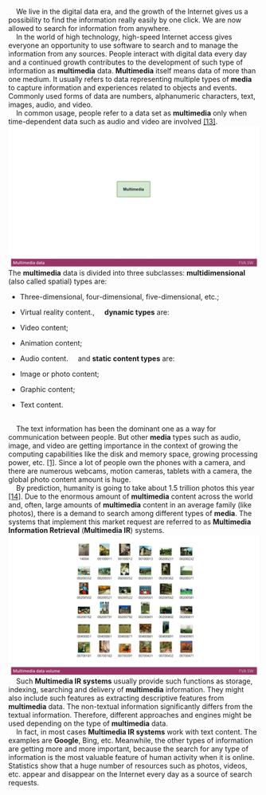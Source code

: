 &nbsp;&nbsp;&nbsp; We live in the digital data era, and the growth of the Internet gives us a possibility to find the information really easily by one click. We are now allowed to search for information from anywhere.
</br>
&nbsp;&nbsp;&nbsp; In the world of high technology, high-speed Internet access gives everyone an opportunity to use software to search and to manage the information from any sources. 
People interact with digital data every day and a continued growth contributes to the development of such type of information as **multimedia** data. **Multimedia** itself means data of more than one medium. 
It usually refers to data representing multiple types of **media** to capture information and experiences related to objects and events. Commonly used forms of data are numbers, alphanumeric characters, text, images, audio, and video. 
</br>
&nbsp;&nbsp;&nbsp; In common usage, people refer to a data set as **multimedia** only when time-dependent data such as audio and video are involved [[13]](./REFERENCES.md).
<img src="Images/Multimediadata.gif" alt="Multimediadata.gif"/>
The **multimedia** data is divided into three subclasses: 
**multidimensional** (also called spatial) types are:
* Three-dimensional, four-dimensional, five-dimensional, etc.;
* Virtual reality content.,
&nbsp;&nbsp;&nbsp; **dynamic types** are:
* Video content;
* Animation content;
* Audio content.
&nbsp;&nbsp;&nbsp; and **static content types** are: 

* Image or photo content;
* Graphic content;
* Text content.
</br></br>

&nbsp;&nbsp;&nbsp; The text information has been the dominant one as a way for communication between people. But other **media** types such as audio, image, and video are getting importance in the context of growing the computing capabilities like the disk and memory space, growing processing power, etc. [[1]](./REFERENCES.md). 
Since a lot of people own the phones with a camera, and there are numerous webcams, motion cameras, tablets with a camera, the global photo content amount is huge. 
</br>
&nbsp;&nbsp;&nbsp; By prediction, humanity is going to take about 1.5 trillion photos this year [[14]](./REFERENCES.md). 
Due to the enormous amount of **multimedia** content across the world and, often, large amounts of **multimedia** content in an average family (like photos), there is a demand to search among different types of **media**. 
The systems that implement this market request are referred to as **Multimedia Information Retrieval** (**Multimedia IR**) systems. 
<img src="Images/Multimediadatavolume.png" alt="Multimediadatavolume.png" />
&nbsp;&nbsp;&nbsp; Such **Multimedia IR systems** usually provide such functions as storage, indexing, searching and delivery of **multimedia** information. 
They might also include such features as extracting descriptive features from **multimedia** data. 
The non-textual information significantly differs from the textual information. 
Therefore, different approaches and engines might be used depending on the type of **multimedia** data. 
</br>
&nbsp;&nbsp;&nbsp; In fact, in most cases **Multimedia IR systems** work with text content. The examples are **Google**, Bing, etc. 
Meanwhile, the other types of information are getting more and more important, because the search for any type of information is the most valuable feature of human activity when it is online. 
Statistics show that a huge number of resources such as photos, videos, etc. appear and disappear on the Internet every day as a source of search requests.